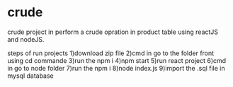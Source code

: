 # crude
crude project in perform a crude opration in product table using reactJS and nodeJS.

steps of run projects
 1)download zip file
 2)cmd in go to the folder front using cd commande 
 3)run the npm i
 4)npm start
 5)run react project
 6)cmd in go to node folder
 7)run the npm i
 8)node index.js
 9)import the .sql file in mysql database
